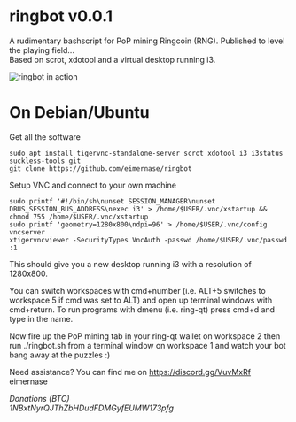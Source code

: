 # ringbot v0.0.1
A rudimentary bashscript for PoP mining Ringcoin (RNG). Published to level the playing field...  
Based on scrot, xdotool and a virtual desktop running i3.

![ringbot in action](https://github.com/eimernase/ringbot/blob/master/ringbot.gif)

# On Debian/Ubuntu
Get all the software
```
sudo apt install tigervnc-standalone-server scrot xdotool i3 i3status suckless-tools git
git clone https://github.com/eimernase/ringbot
```
Setup VNC and connect to your own machine
```
sudo printf '#!/bin/sh\nunset SESSION_MANAGER\nunset DBUS_SESSION_BUS_ADDRESS\nexec i3' > /home/$USER/.vnc/xstartup && chmod 755 /home/$USER/.vnc/xstartup  
sudo printf 'geometry=1280x800\ndpi=96' > /home/$USER/.vnc/config  
vncserver  
xtigervncviewer -SecurityTypes VncAuth -passwd /home/$USER/.vnc/passwd :1
```
This should give you a new desktop running i3 with a resolution of 1280x800.  

You can switch workspaces with cmd+number (i.e. ALT+5 switches to workspace 5 if cmd was set to ALT) and open up terminal windows with cmd+return. To run programs with dmenu (i.e. ring-qt) press cmd+d and type in the name.

Now fire up the PoP mining tab in your ring-qt wallet on workspace 2 then run ./ringbot.sh from a terminal window on workspace 1 and watch your bot bang away at the puzzles :)

Need assistance? You can find me on https://discord.gg/VuvMxRf  
eimernase

*Donations (BTC)  
1NBxtNyrQJThZbHDudFDMGyfEUMW173pfg*
